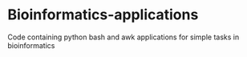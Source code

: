 # Bioinformatics-applications
Code containing python bash and awk applications for simple tasks in bioinformatics
